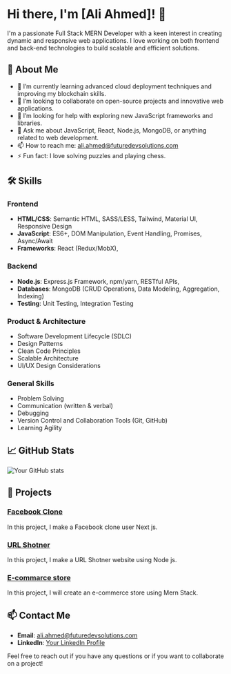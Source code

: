 # Hi there, I'm [Ali Ahmed]! 👋

I'm a passionate Full Stack MERN Developer with a keen interest in creating dynamic and responsive web applications. I love working on both frontend and back-end technologies to build scalable and efficient solutions.

## 🚀 About Me

- 🌱 I’m currently learning advanced cloud deployment techniques and improving my blockchain skills.
- 👯 I’m looking to collaborate on open-source projects and innovative web applications.
- 🤔 I’m looking for help with exploring new JavaScript frameworks and libraries.
- 💬 Ask me about JavaScript, React, Node.js, MongoDB, or anything related to web development.
- 📫 How to reach me: [ali.ahmed@futuredevsolutions.com](mailto:ali.ahmed@futuredevsolutions.com)
- ⚡ Fun fact: I love solving puzzles and playing chess.

## 🛠️ Skills

### Frontend
- **HTML/CSS**: Semantic HTML, SASS/LESS, Tailwind, Material UI, Responsive Design
- **JavaScript**: ES6+, DOM Manipulation, Event Handling, Promises, Async/Await
- **Frameworks**: React (Redux/MobX), 

### Backend
- **Node.js**: Express.js Framework, npm/yarn, RESTful APIs,
- **Databases**: MongoDB (CRUD Operations, Data Modeling, Aggregation, Indexing)
- **Testing**: Unit Testing, Integration Testing


### Product & Architecture
- Software Development Lifecycle (SDLC)
- Design Patterns
- Clean Code Principles
- Scalable Architecture
- UI/UX Design Considerations

### General Skills
- Problem Solving
- Communication (written & verbal)
- Debugging
- Version Control and Collaboration Tools (Git, GitHub)
- Learning Agility

## 📈 GitHub Stats

![Your GitHub stats](https://github-readme-stats.vercel.app/api?aliahmed247=your-github-aliahmed247&show_icons=true&hide_title=true)

## 📂 Projects

### [Facebook Clone](https://github.com/aliahmed347/facebook_clone_next-js)
In this project, I make a Facebook clone user Next js.

### [URL Shotner](https://github.com/aliahmed347/ulr_shotner_application_with_node-js)
In this project, I make a URL Shotner website using Node js.

### [E-commarce store](https://github.com/aliahmed347/complete_e-commerc_store_in_mern_stack)
In this project, I will create an e-commerce store using Mern Stack.

## 📫 Contact Me

- **Email**: [ali.ahmed@futuredevsolutions.com](mailto:ali.ahmed@futuredevsolutions.com)
- **LinkedIn**: [Your LinkedIn Profile](https://www.linkedin.com/in/aliahmed347/)

Feel free to reach out if you have any questions or if you want to collaborate on a project!

